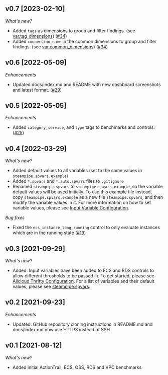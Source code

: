 ## v0.7 [2023-02-10]

_What's new?_

- Added `tags` as dimensions to group and filter findings. (see [var.tag_dimensions](https://hub.steampipe.io/mods/turbot/alicloud_thrifty/variables)) ([#34](https://github.com/turbot/steampipe-mod-alicloud-thrifty/pull/34))
- Added `connection_name` in the common dimensions to group and filter findings. (see [var.common_dimensions](https://hub.steampipe.io/mods/turbot/alicloud_thrifty/variables)) ([#34](https://github.com/turbot/steampipe-mod-alicloud-thrifty/pull/34))

## v0.6 [2022-05-09]

_Enhancements_

- Updated docs/index.md and README with new dashboard screenshots and latest format. ([#29](https://github.com/turbot/steampipe-mod-alicloud-thrifty/pull/29))

## v0.5 [2022-05-05]

_Enhancements_

- Added `category`, `service`, and `type` tags to benchmarks and controls. ([#25](https://github.com/turbot/steampipe-mod-alicloud-thrifty/pull/25))

## v0.4 [2022-03-29]

_What's new?_

- Added default values to all variables (set to the same values in `steampipe.spvars.example`)
- Added `*.spvars` and `*.auto.spvars` files to `.gitignore`
- Renamed `steampipe.spvars` to `steampipe.spvars.example`, so the variable default values will be used initially. To use this example file instead, copy `steampipe.spvars.example` as a new file `steampipe.spvars`, and then modify the variable values in it. For more information on how to set variable values, please see [Input Variable Configuration](https://hub.steampipe.io/mods/turbot/alicloud_thrifty#configuration).

_Bug fixes_

- Fixed the `ecs_instance_long_running` control to only evaluate instances which are in the running state ([#19](https://github.com/turbot/steampipe-mod-alicloud-thrifty/pull/19))

## v0.3 [2021-09-29]

_What's new?_

- Added: Input variables have been added to ECS and RDS controls to allow different thresholds to be passed in. To get started, please see [Alicloud Thrifty Configuration](https://hub.steampipe.io/mods/turbot/alicloud_thrifty#configuration). For a list of variables and their default values, please see [steampipe.spvars](https://github.com/turbot/steampipe-mod-alicloud-thrifty/blob/main/steampipe.spvars).

## v0.2 [2021-09-23]

_Enhancements_

- Updated: GitHub repository cloning instructions in README.md and docs/index.md now use HTTPS instead of SSH

## v0.1 [2021-08-12]

_What's new?_

- Added initial ActionTrail, ECS, OSS, RDS and VPC benchmarks
